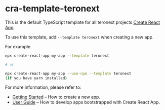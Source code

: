 # cra-template-teronext

This is the default TypeScript template for all teronext projects [Create React App](https://github.com/facebook/create-react-app).

To use this template, add `--template teronext` when creating a new app.

For example:

```sh
npx create-react-app my-app --template teronext

# or

npx create-react-app my-app --use-npm --template teronext
(if you have yarn installed)
```

For more information, please refer to:

- [Getting Started](https://create-react-app.dev/docs/getting-started) – How to create a new app.
- [User Guide](https://create-react-app.dev) – How to develop apps bootstrapped with Create React App.
